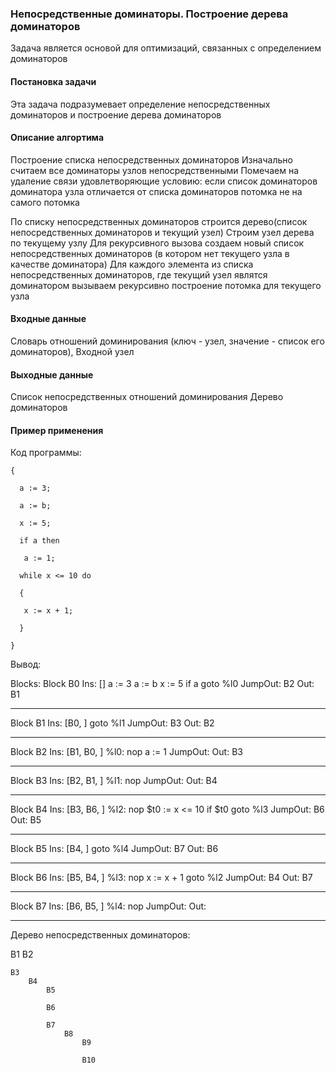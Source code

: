 ### Непосредственные доминаторы. Построение дерева доминаторов

Задача является основой для оптимизаций, связанных с определением доминаторов

#### Постановка задачи

Эта задача подразумевает определение непосредственных доминаторов и построение дерева доминаторов

#### Описание алгортима

Построение списка непосредственных доминаторов
Изначально считаем все доминаторы узлов непосредственными
Помечаем на удаление связи удовлетворяющие условию: если список доминаторов доминатора узла отличается от списка доминаторов потомка не на самого потомка

По списку непосредственных доминаторов строится дерево(список непосредственных доминаторов и текущий узел)
Строим узел дерева по текущему узлу
Для рекурсивного вызова создаем новый список непосредственных доминаторов (в котором нет текущего узла в качестве доминатора)
Для каждого элемента из списка непосредственных доминаторов, где текущий узел являтся доминатором вызываем рекурсивно построение потомка для текущего узла

#### Входные данные

Словарь отношений доминирования (ключ - узел, значение - список его доминаторов), Входной узел

#### Выходные данные

Список непосредственных отношений доминирования
Дерево доминаторов

#### Пример применения

Код программы:

`{`

`  a := 3;`

`  a := b;`
  
`  x := 5;`
  
`  if a then`

`	a := 1;`
  
`  while x <= 10 do`

`  {`

`	x := x + 1;`

`  }`

`}`

Вывод:

Blocks:
Block B0
Ins: []
          a := 3
          a := b
          x := 5
          if a goto %l0
JumpOut: B2
Out: B1

-------
Block B1
Ins: [B0, ]
          goto %l1
JumpOut: B3
Out: B2

-------
Block B2
Ins: [B1, B0, ]
%l0:      nop
          a := 1
JumpOut: 
Out: B3

-------
Block B3
Ins: [B2, B1, ]
%l1:      nop
JumpOut: 
Out: B4

-------
Block B4
Ins: [B3, B6, ]
%l2:      nop
          $t0 := x <= 10
          if $t0 goto %l3
JumpOut: B6
Out: B5

-------
Block B5
Ins: [B4, ]
          goto %l4
JumpOut: B7
Out: B6

-------
Block B6
Ins: [B5, B4, ]
%l3:      nop
          x := x + 1
          goto %l2
JumpOut: B4
Out: B7

-------
Block B7
Ins: [B6, B5, ]
%l4:      nop
JumpOut: 
Out: 

-------

Дерево непосредственных доминаторов:

B1
	B2

	B3
		B4
			B5

			B6

			B7
				B8
					B9

					B10
